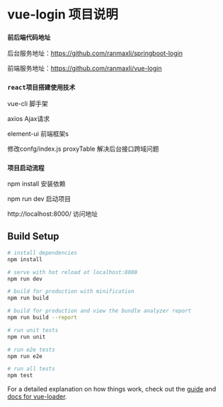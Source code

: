 # vue-login 项目说明

### `前后端代码地址`

后台服务地址：https://github.com/ranmaxli/springboot-login

前端服务地址：https://github.com/ranmaxli/vue-login

### `react项目搭建使用技术`

vue-cli 脚手架

axios Ajax请求

element-ui  前端框架s

修改confg/index.js proxyTable 解决后台接口跨域问题

### `项目启动流程`

npm install 安装依赖

npm run dev 启动项目

http://localhost:8000/ 访问地址

## Build Setup

``` bash
# install dependencies
npm install

# serve with hot reload at localhost:8080
npm run dev

# build for production with minification
npm run build

# build for production and view the bundle analyzer report
npm run build --report

# run unit tests
npm run unit

# run e2e tests
npm run e2e

# run all tests
npm test
```

For a detailed explanation on how things work, check out the [guide](http://vuejs-templates.github.io/webpack/) and [docs for vue-loader](http://vuejs.github.io/vue-loader).
